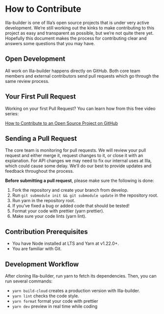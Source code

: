 # How to Contribute

Illa-builder is one of Illa’s open source projects that is  under very active development. We’re still working out the kinks to make contributing to this project as easy and transparent as possible, but we’re not quite there yet. Hopefully this document makes the process for contributing clear and answers some questions that you may have.

## Open Development

All work on Illa-builder happens directly on GitHub. Both core team members and external contributors send pull requests which go through the same review process.

## Your First Pull Request

Working on your first Pull Request? You can learn how from this free video series:

[How to Contribute to an Open Source Project on GitHub](https://egghead.io/courses/how-to-contribute-to-an-open-source-project-on-github)

## Sending a Pull Request

The core team is monitoring for pull requests. We will review your pull request and either merge it, request changes to it, or close it with an explanation. For API changes we may need to fix our internal uses at Illa, which could cause some delay. We’ll do our best to provide updates and feedback throughout the process.

**Before submitting a pull request**, please make sure the following is done:

1. Fork the repository and create your branch from develop.
2. Run `git submodule init && git submodule update` in the repository root.
3. Run yarn in the repository root.
4. If you’ve fixed a bug or added code that should be tested!
5. Format your code with prettier (yarn prettier).
6. Make sure your code lints (yarn lint).

## Contribution Prerequisites

- You have Node installed at LTS and Yarn at v1.22.0+.
- You are familiar with Git.

## Development Workflow

After cloning Illa-builder, run yarn to fetch its dependencies. Then, you can run several commands:

- `yarn build-cloud` creates a production version with Illa-builder.
- `yarn lint` checks the code style.
- `yarn format` format your code with prettier
- `yarn dev`  preview in real time while coding
